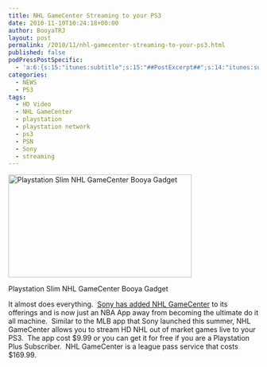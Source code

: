 ```yaml
---
title: NHL GameCenter Streaming to your PS3
date: 2010-11-10T10:24:18+00:00
author: BooyaTRJ
layout: post
permalink: /2010/11/nhl-gamecenter-streaming-to-your-ps3.html
published: false
podPressPostSpecific:
  - 'a:6:{s:15:"itunes:subtitle";s:15:"##PostExcerpt##";s:14:"itunes:summary";s:15:"##PostExcerpt##";s:15:"itunes:keywords";s:17:"##WordPressCats##";s:13:"itunes:author";s:10:"##Global##";s:15:"itunes:explicit";s:7:"Default";s:12:"itunes:block";s:7:"Default";}'
categories:
  - NEWS
  - PS3
tags:
  - HD Video
  - NHL GameCenter
  - playstation
  - playstation network
  - ps3
  - PSN
  - Sony
  - streaming
---
```

<div id="attachment_1480" style="width: 379px" class="wp-caption alignleft">
  <a href="http://www.booyagadget.com/wp-content/uploads/2010/11/Playstation-Slim-NHL-GameCenter-Booya-Gadget.jpg"><img class="size-full wp-image-1480   " title="Playstation Slim NHL GameCenter Booya Gadget" src="http://www.booyagadget.com/wp-content/uploads/2010/11/Playstation-Slim-NHL-GameCenter-Booya-Gadget.jpg" alt="Playstation Slim NHL GameCenter Booya Gadget" width="369" height="207" srcset="http://www.booyagadget.com/wp-content/uploads/2010/11/Playstation-Slim-NHL-GameCenter-Booya-Gadget.jpg 1280w, http://www.booyagadget.com/wp-content/uploads/2010/11/Playstation-Slim-NHL-GameCenter-Booya-Gadget-300x168.jpg 300w, http://www.booyagadget.com/wp-content/uploads/2010/11/Playstation-Slim-NHL-GameCenter-Booya-Gadget-480x270.jpg 480w, http://www.booyagadget.com/wp-content/uploads/2010/11/Playstation-Slim-NHL-GameCenter-Booya-Gadget-444x250.jpg 444w" sizes="(max-width: 369px) 100vw, 369px" /></a>
  
  <p class="wp-caption-text">
    Playstation Slim NHL GameCenter Booya Gadget
  </p>
</div>

It almost does everything.  [Sony has added NHL GameCenter](http://blog.us.playstation.com/2010/11/10/nhl-lights-the-lamp-on-the-ps3/) to its offerings and is now just an NBA App away from becoming the ultimate do it all machine.  Similar to the MLB app that Sony launched this summer, NHL GameCenter allows you to stream HD NHL out of market games live to your PS3.  The app cost $9.99 or you can get it for free if you are a Playstation Plus Subscriber.  NHL GameCenter is a league pass service that costs $169.99.